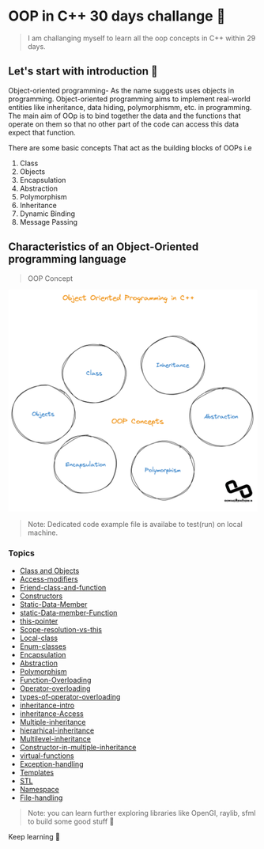 # OOP in C++ 30 days challange 👀
> I am challanging myself to learn all the oop concepts in C++ within 29 days.

## Let's start with introduction 📝
Object-oriented programming- As the name suggests uses objects in programming. Object-oriented programming aims to implement real-world entities like inheritance, data hiding, polymorphismm, etc. in programming. The main aim of OOp is to bind together the data and the functions that operate on them so that no other part of the code can access this data expect that function.

There are some basic concepts That act as the building blocks of OOPs i.e

1. Class
1. Objects
1. Encapsulation
1. Abstraction
1. Polymorphism
1. Inheritance
1. Dynamic Binding
1. Message Passing


## Characteristics of an Object-Oriented programming language
>OOP Concept


![oop Concepts!](/images/oop-concept.png)

> Note: Dedicated code example file is availabe to test(run) on local machine. 
### Topics
- [Class and Objects](/Day-1-Class-Objects/Readme.md)
- [Access-modifiers](/Day-2-Access-modifiers/Readme.md)
- [Friend-class-and-function](/Day-3-Friend-class-and-function/readme.md)
- [Constructors](/Day-4-Constructors/Readme.md)
- [Static-Data-Member](/Day-6-Static-Data-Member/Readme.md)
- [static-Data-member-Function](/Day-7-Static-member-function/Readme.md)
- [this-pointer](/Day-8-this-pointer/readme.md)
- [Scope-resolution-vs-this](/Day-9-Scope-resolution-vs-this/Readme.md)
- [Local-class](/Day-10-Local-Class/Readme.md)
- [Enum-classes](/Day-11-Enum-Classes/Readme.md)
- [Encapsulation](/Day-12-Encapsulation/Readme.md)
- [Abstraction](/Day-13-Abstraction/Readme.md)
- [Polymorphism](/Day-14-Polymorphism/readme.md)
- [Function-Overloading](/Day-15-function-overloading/Readme.md)
- [Operator-overloading](/Day-16-Operator-Overloading/readme.md)
- [types-of-operator-overloading](/Day-17-Types-of-operator-overloading/Readme.md)
- [inheritance-intro](/Day-18-inheritance-intro/readme.md)
- [inheritance-Access](/Day-19-inheritance-Access/readme.md)
- [Multiple-inheritance](/Day-20-Multiple-inheritance/readme.md)
- [hierarhical-inheritance](/Day-21-hierarhical-inheritance/readme.md)
- [Multilevel-inheritance](/Day-22-Multilevel-inheritance/readme.md)
- [Constructor-in-multiple-inheritance](/Day-23-Constructor-in-multiple-inheritance/readme.md)
- [virtual-functions](/Day-24-virtual-functions/readme.md)
- [Exception-handling](/Day-25-Exception-handling/readme.md)
- [Templates](/Day-26-Templates/readme.md)
- [STL](/Day-27-STL/readme.md)
- [Namespace](/Day-28-NameSpace/Readme.md)
- [File-handling](/Day-29-Files-and-Streams/readme.md)

> Note: you can learn further exploring libraries like OpenGl, raylib, sfml to build some good stuff 🍃

Keep learning 🌸

